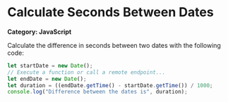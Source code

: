 # Calculate Seconds Between Dates

__Category: JavaScript__

Calculate the difference in seconds between two dates with the following code:

```javascript
let startDate = new Date();
// Execute a function or call a remote endpoint...
let endDate = new Date();
let duration = ((endDate.getTime() - startDate.getTime()) / 1000;
console.log("Difference between the dates is", duration);
```
